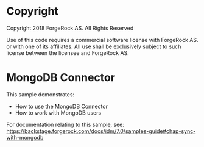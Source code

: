 Copyright
=============
Copyright 2018 ForgeRock AS. All Rights Reserved

Use of this code requires a commercial software license with ForgeRock AS.
or with one of its affiliates. All use shall be exclusively subject
to such license between the licensee and ForgeRock AS.

MongoDB Connector
=============================

This sample demonstrates:
 * How to use the MongoDB Connector
 * How to work with MongoDB users
  

For documentation relating to this sample, see:
https://backstage.forgerock.com/docs/idm/7.0/samples-guide#chap-sync-with-mongodb
